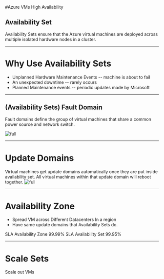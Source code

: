 #Azure VMs High Availability

## Availability Set
Availability Sets ensure that the Azure virtual machines are deployed across multiple isolated hardware nodes in a cluster.

 
---

# Why Use Availability Sets
* Unplanned Hardware Maintenance Events -- machine is about to fail
* An unexpected downtime -- rarely occurs
* Planned Maintenance events -- periodic updates made by Microsoft

---

## (Availability Sets) Fault Domain 
Fault domains define the group of virtual machines that share a common power source and network switch.

![full](https://microshak.github.io/MicroNotes/Images/updatedomains.png "update domains")

---
# Update Domains
Virtual machines get update domains automatically once they are put inside availability set.
All virtual machines within that update domain will reboot together.
![full](https://microshak.github.io/MicroNotes/Images/updatedomains.png "update domains")

---


# Availability Zone
* Spread VM across Different Datacenters In a region
* Have same update domains that Availability Sets do.

SLA Availability Zone 99.99%
SLA Availability Set 99.95%

--- 

# Scale Sets
Scale out VMs